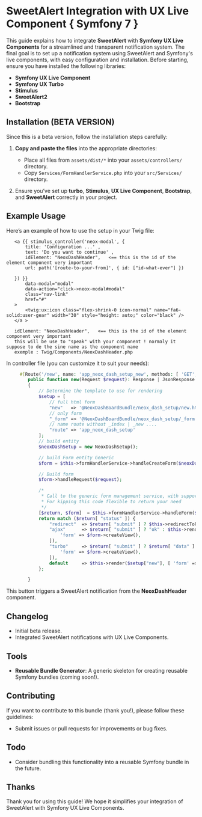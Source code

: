 # SweetAlert Integration with UX Live Component { Symfony 7 }

This guide explains how to integrate **SweetAlert** with **Symfony UX Live Components** for a streamlined and transparent notification system. The final goal is to set up a notification system using SweetAlert and Symfony's live components, with easy configuration and installation. Before starting, ensure you have installed the following libraries:

- **Symfony UX Live Component**
- **Symfony UX Turbo**
- **Stimulus**
- **SweetAlert2**
- **Bootstrap**

## Installation (BETA VERSION)

Since this is a beta version, follow the installation steps carefully:

1. **Copy and paste the files** into the appropriate directories:
    - Place all files from `assets/dist/*` into your `assets/controllers/` directory.
    - Copy `Services/FormHandlerService.php` into your `src/Services/` directory.


2. Ensure you’ve set up **turbo**, **Stimulus**, **UX Live Component**, **Bootstrap**, and **SweetAlert** correctly in your project.

## Example Usage

Here’s an example of how to use the setup in your Twig file:

```twig
   <a {{ stimulus_controller('neox-modal', {
       title: 'Configuration ...' ,
       text: 'Do you want to continue' ,
       idElement: "NeoxDashHeader",   <== this is the id of the element component very important
       url: path('[route-to-your-from]', { id: ["id-what-ever"] })
   
   }) }}
       data-modal="modal"
       data-action="click->neox-modal#modal"
       class="nav-link"
       href="#"
   >
       <twig:ux:icon class="flex-shrink-0 icon-normal" name="fa6-solid:user-gear" width="30" style="height: auto;" color="black" />
   </a >
   
   idElement: "NeoxDashHeader",   <== this is the id of the element component very important
   this will be use to "speak" with your component ! normaly it suppose to de the sine name as the component name
   exemple : Twig/Components/NeoxDashHeader.php

```
In controller file (you can customize it to suit your needs):
```php
     #[Route('/new', name: 'app_neox_dash_setup_new', methods: [ 'GET', 'POST' ])]
        public function new(Request $request): Response | JsonResponse
        {
            // Determine the template to use for rendering
            $setup = [
                // full html form
                "new"   => '@NeoxDashBoardBundle/neox_dash_setup/new.html.twig',
                // only form
                "_form" => '@NeoxDashBoardBundle/neox_dash_setup/_form.html.twig',
                // name route without _index | _new ....
                "route" => 'app_neox_dash_setup'
            ];
            // build entity
            $neoxDashSetup = new NeoxDashSetup();

            // build Form entity Generic
            $form = $this->formHandlerService->handleCreateForm($neoxDashSetup, NeoxDashSetupType::class, $setup);

            // Build form
            $form->handleRequest($request);

            /*
             * Call to the generic form management service, with support for turbo-stream
             * For kipping this code flexible to return your need
             */
            [$return, $form]  = $this->formHandlerService->handleForm($request, $form, $neoxDashSetup, $setup);
            return match ($return[ "status" ]) {
                "redirect"  => $return[ "submit" ] ? $this->redirectToRoute($setup["route"] . '_index') : null,
                "ajax"      => $return[ "submit" ] ? "ok" : $this->render($setup["_form"], [
                    'form' => $form->createView(),
                ]),
                "turbo"     => $return[ "submit" ] ? $return[ "data" ] : $this->render($setup["new"], [
                    'form' => $form->createView(),
                ]),
                default     => $this->render($setup["new"], [ 'form' => $form->createView(), ]),
            };

        }
```
This button triggers a SweetAlert notification from the **NeoxDashHeader** component.

## Changelog

- Initial beta release.
- Integrated SweetAlert notifications with UX Live Components.

## Tools

- **Reusable Bundle Generator**: A generic skeleton for creating reusable Symfony bundles (coming soon!).

## Contributing

If you want to contribute to this bundle (thank you!), please follow these guidelines:
- Submit issues or pull requests for improvements or bug fixes.

## Todo

- Consider bundling this functionality into a reusable Symfony bundle in the future.

## Thanks

Thank you for using this guide! We hope it simplifies your integration of SweetAlert with Symfony UX Live Components.